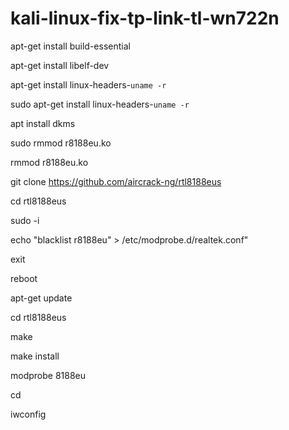 # kali-linux-fix-tp-link-tl-wn722n

apt-get install build-essential

apt-get install libelf-dev

apt-get install linux-headers-`uname -r`

sudo apt-get install linux-headers-`uname -r`

apt install dkms

sudo rmmod r8188eu.ko

rmmod r8188eu.ko

git clone https://github.com/aircrack-ng/rtl8188eus

cd rtl8188eus

sudo -i

echo "blacklist r8188eu" > /etc/modprobe.d/realtek.conf"

exit

reboot

apt-get update

cd rtl8188eus

make

make install

modprobe 8188eu

cd

iwconfig
